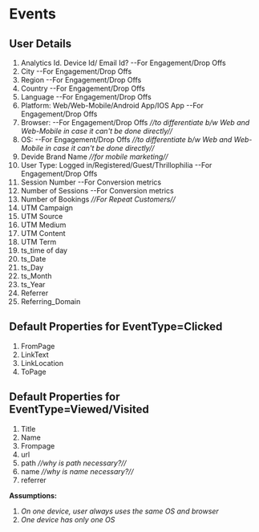 # Events
## User Details
1. Analytics Id. Device Id/ Email Id? --For Engagement/Drop Offs
2. City --For Engagement/Drop Offs
3. Region --For Engagement/Drop Offs
4. Country --For Engagement/Drop Offs
5. Language --For Engagement/Drop Offs
6. Platform: Web/Web-Mobile/Android App/IOS App --For Engagement/Drop Offs
7. Browser: --For Engagement/Drop Offs *//to differentiate b/w Web and Web-Mobile in case it can't be done directly//*
8. OS: --For Engagement/Drop Offs *//to differentiate b/w Web and Web-Mobile in case it can't be done directly//*
9. Devide Brand Name *//for mobile marketing//*
10. User Type: Logged in/Registered/Guest/Thrillophilia --For Engagement/Drop Offs
11. Session Number --For Conversion metrics
12. Number of Sessions --For Conversion metrics
13. Number of Bookings *//For Repeat Customers//*
14. UTM Campaign
15. UTM Source
16. UTM Medium
17. UTM Content
18. UTM Term
19. ts_time of day
20. ts_Date
21. ts_Day
22. ts_Month
23. ts_Year
24. Referrer
25. Referring_Domain

## Default Properties for EventType=Clicked
1. FromPage
2. LinkText
3. LinkLocation
4. ToPage

## Default Properties for EventType=Viewed/Visited
1. Title
2. Name
3. Frompage
4. url
5. path *//why is path necessary?//*
6. name *//why is name necessary?//*
7. referrer



**Assumptions:**
1. *On one device, user always uses the same OS and browser*
2. *One device has only one OS*
